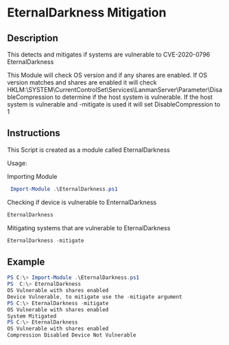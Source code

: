 # EternalDarkness Mitigation

## Description

This detects and mitigates if systems are vulnerable to CVE-2020-0796 EternalDarkness

This Module will check OS version and if any shares are enabled.  If OS version matches and shares are enabled 
it will check HKLM:\SYSTEM\CurrentControlSet\Services\LanmanServer\Parameter\DisableCompression to determine if the host system is vulnerable.
If the host system is vulnerable and -mitigate is used it will set DisableCompression to 1

## Instructions

This Script is created as a module called EternalDarkness

Usage:

Importing Module 
```Powershell
 Import-Module .\EternalDarkness.ps1
```

Checking if device is vulnerable to EnternalDarkness
```Powershell
EternalDarkness
```

Mitigating systems that are vulnerable to EternalDarkness
```Powershell
EternalDarkness -mitigate
```

## Example

```Powershell
PS C:\> Import-Module .\EternalDarkness.ps1
PS  C:\> EternalDarkness
OS Vulnerable with shares enabled
Device Vulnerable, to mitigate use the -mitigate argument
PS C:\> EternalDarkness -mitigate
OS Vulnerable with shares enabled
System Mitigated
PS C:\> EternalDarkness
OS Vulnerable with shares enabled
Compression Disabled Device Not Vulnerable

```